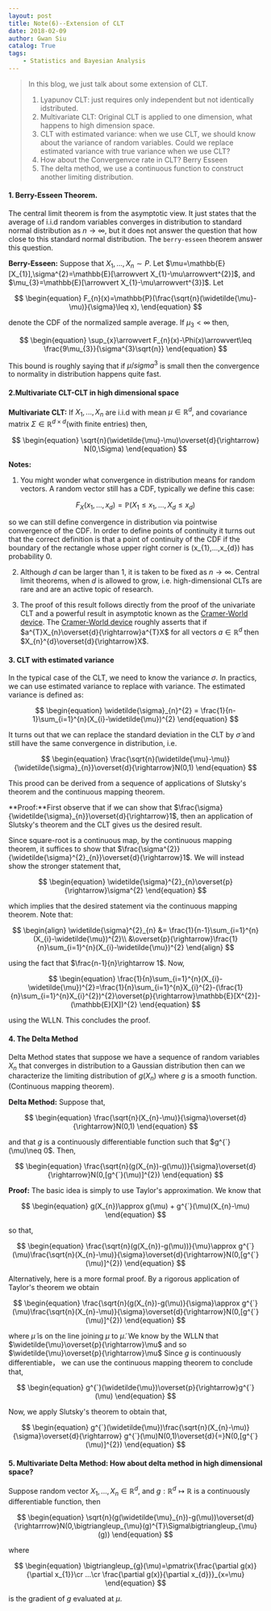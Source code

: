 ```yaml
---
layout: post
title: Note(6)--Extension of CLT
date: 2018-02-09
author: Gwan Siu
catalog: True
tags:
    - Statistics and Bayesian Analysis
---
```


> In this blog, we just talk about some extension of CLT.
> 
> 1. Lyapunov CLT: just requires only independent but not identically idstributed.
> 2. Multivariate CLT: Original CLT is applied to one dimension, what happens to high dimension space.
> 3. CLT with estimated variance: when we use CLT, we should know about the variance of random variables. Could we replace estimated variance with true variance when we use CLT?
> 4. How about the Convergenvce rate in CLT? Berry Esseen
> 5. The delta method, we use a continuous function to construct another limiting distribution.

#### 1. Berry-Esseen Theorem.

The central limit theorem is from the asymptotic view. It just states that the average of i.i.d random variables converges in distribution to standard normal distribution as $n\rightarrow \infty$, but it does not answer the question that how close to this standard normal distribution. The `berry-esseen` theorem answer this question.

**Berry-Esseen:** Suppose that $X_{1},...,X_{n}\sim P$. Let $\mu=\mathbb{E}[X_{1}],\sigma^{2}=\mathbb{E}[\arrowvert X_{1}-\mu\arrowvert^{2}]$, and $\mu_{3}=\mathbb{E}[\arrowvert X_{1}-\mu\arrowvert^{3}]$. Let

$$
\begin{equation}
F_{n}(x)=\mathbb{P}(\frac{\sqrt{n}(\widetilde{\mu}-\mu)}{\sigma}\leq x),
\end{equation}
$$

denote the CDF of the normalized sample average. If $\mu_{3}<\infty$ then,

$$
\begin{equation}
\sup_{x}\arrowvert F_{n}(x)-\Phi(x)\arrowvert\leq \frac{9\mu_{3}}{\sigma^{3}\sqrt{n}}
\end{equation}
$$

This bound is roughly saying that if $\mu/sigma^{3}$ is small then the convergence to normality in distribution happens quite fast.

#### 2.Multivariate CLT-CLT in high dimensional space

**Multivariate CLT:** If $X_{1},...,X_{n}$ are i.i.d with mean $\mu\in \mathbb{R}^{d}$, and covariance matrix $\Sigma\in \mathbb{R}^{d\times d}$(with finite entries) then,

$$
\begin{equation}
\sqrt{n}(\widetilde{\mu}-\mu)\overset{d}{\rightarrow} N(0,\Sigma)
\end{equation}
$$

**Notes:**

1. You might wonder what convergence in distribution means for random vectors. A random vector still has a CDF, typically we define this case:

$$
\begin{equation}
F_{X}(x_{1},...,x_{d})=\mathbb{P}(X_{1}\leq x_{1},...,X_{d}\leq x_{d})
\end{equation}
$$

so we can still define convergence in distribution via pointwise convergence of the CDF. In order to define points of continuity it turns out that the correct definition is that a point of continuity of the CDF if the boundary of the rectangle whose upper right corner is (x_{1},...,x_{d}) has probability 0.

2. Although $d$ can be larger than 1, it is taken to be fixed as $n\rightarrow \infty$. Central limit theorems, when $d$ is allowed to grow, i.e. high-dimensional CLTs are rare and are an active topic of research.

3. The proof of this result follows directly from the proof of the univariate CLT and a powerful result in asymptotic known as the [Cramer-World device](https://en.wikipedia.org/wiki/Cram%C3%A9r%E2%80%93Wold_theorem). The [Cramer-World device](https://en.wikipedia.org/wiki/Cram%C3%A9r%E2%80%93Wold_theorem) roughly asserts that if $a^{T}X_{n}\overset{d}{\rightarrow}a^{T}X$ for all vectors $a\in \mathbb{R}^{d}$ then $X_{n}^{d}\overset{d}{\rightarrow}X$.

#### 3. CLT with estimated variance

In the typical case of the CLT, we need to know the variance $\sigma$. In practics, we can use estimated variance to replace with variance. The estimated variance is defined as:

$$
\begin{equation}
\widetilde{\sigma}_{n}^{2} = \frac{1}{n-1}\sum_{i=1}^{n}(X_{i}-\widetilde{\mu})^{2}
\end{equation}
$$

It turns out that we can replace the standard deviation in the CLT by $\widetilde{\sigma}$ and still have the same convergence in distribution, i.e.

$$
\begin{equation}
\frac{\sqrt{n}(\widetilde{\mu}-\mu)}{\widetilde{\sigma}_{n}}\overset{d}{\rightarrow}N(0,1)
\end{equation}
$$

This prood can be derived from a sequence of applications of Slutsky's theorem and the continuous mapping theorem.

**Proof:**First observe that if we can show that $\frac{\sigma}{\widetilde{\sigma}_{n}}\overset{d}{\rightarrow}1$, then an application of Slutsky's theorem and the CLT gives us the desired result.

Since square-root is a continuous map, by the continuous mapping theorem, it suffices to show that $\frac{\sigma^{2}}{\widetilde{\sigma}^{2}_{n}}\overset{d}{\rightarrow}1$. We will instead show the stronger statement that,

$$
\begin{equation}
\widetilde{\sigma}^{2}_{n}\overset{p}{\rightarrow}\sigma^{2}
\end{equation}
$$

which implies that the desired statement via the continuous mapping theorem. Note that:

$$
\begin{align}
\widetilde{\sigma}^{2}_{n} &= \frac{1}{n-1}\sum_{i=1}^{n}(X_{i}-\widetilde{\mu})^{2}\\
&\overset{p}{\rightarrow}\frac{1}{n}\sum_{i=1}^{n}(X_{i}-\widetilde{\mu})^{2}
\end{align}
$$

using the fact that $\frac{n-1}{n}\rightarrow 1$. Now,

$$
\begin{equation}
\frac{1}{n}\sum_{i=1}^{n}(X_{i}-\widetilde{\mu})^{2}=\frac{1}{n}\sum_{i=1}^{n}X_{i}^{2}-(\frac{1}{n}\sum_{i=1}^{n}X_{i}^{2})^{2}\overset{p}{\rightarrow}\mathbb{E}[X^{2}]-(\mathbb{E}[X])^{2}
\end{equation}
$$

using the WLLN. This concludes the proof.

#### 4. The Delta Method

Delta Method states that suppose we have a sequence of random variables $X_{n}$ that converges in distribution to a Gaussian distribution then can we characterize the limiting distribution of $g(X_{n})$ where $g$ is a smooth function. (Continuous mapping theorem).

**Delta Method:** Suppose that,

$$
\begin{equation}
\frac{\sqrt{n}(X_{n}-\mu)}{\sigma}\overset{d}{\rightarrow}N(0,1)
\end{equation}
$$

and that $g$ is a continuously differentiable function such that $g^{`}(\mu)\neq 0$. Then,

$$
\begin{equation}
\frac{\sqrt{n}(g(X_{n})-g(\mu))}{\sigma}\overset{d}{\rightarrow}N(0,[g^{`}(\mu)]^{2})
\end{equation}
$$

**Proof:** The basic idea is simply to use Taylor's approximation. We know that

$$
\begin{equation}
g(X_{n})\approx g(\mu) + g^{`}(\mu)(X_{n}-\mu)
\end{equation}
$$

so that,

$$
\begin{equation}
\frac{\sqrt{n}(g(X_{n})-g(\mu))}{\mu}\approx g^{`}(\mu)\frac{\sqrt{n}(X_{n}-\mu)}{\sigma}\overset{d}{\rightarrow}N(0,[g^{`}(\mu)]^{2})
\end{equation}
$$

Alternatively, here is a more formal proof. By a rigorous application of Taylor's theorem we obtain

$$
\begin{equation}
\frac{\sqrt{n}(g(X_{n})-g(\mu)}{\sigma}\approx g^{`}(\mu)\frac{\sqrt{n}(X_{n}-\mu)}{\sigma}\overset{d}{\rightarrow}N(0,[g^{`}(\mu)]^{2})
\end{equation}
$$

where $\widetilde{\mu}$ is on the line joining $\mu$ to $\widetilde{\mu}$. We know by the WLLN that $\widetilde{\mu}\overset{p}{\rightarrow}\mu$ and so $\widetilde{\mu}\overset{p}{\rightarrow}\mu$ Since $g$ is continuously differentiable， we can use the continuous mapping theorem to conclude that,

$$
\begin{equation}
g^{`}(\widetilde{\mu})\overset{p}{\rightarrow}g^{`}(\mu)
\end{equation}
$$

Now, we apply Slutsky's theorem to obtain that,

$$
\begin{equation}
g^{`}(\widetilde{\mu})\frac{\sqrt{n}(X_{n}-\mu)}{\sigma}\overset{d}{\rightarrow} g^{`}(\mu)N(0,1)\overset{d}{=}N(0,[g^{`}(\mu)]^{2})
\end{equation}
$$

#### 5. Multivariate Delta Method: How about delta method in high dimensional space?

Suppose random vector $X_{1},...,X_{n}\in \mathbb{R}^{d}$, and $g:\mathbb{R}^{d}\mapsto \mathbb{R}$ is a continuously differentiable function, then

$$
\begin{equation}
\sqrt{n}(g(\widetilde{\mu}_{n})-g(\mu))\overset{d}{\rightarrrow}N(0,\bigtriangleup_{\mu}(g)^{T}\Sigma\bigtriangleup_{\mu}(g))
\end{equation}
$$

where

$$
\begin{equation}
\bigtriangleup_{g}(\mu)=\pmatrix{\frac{\partial g(x)}{\partial x_{1}}\cr ...\cr \frac{\partial g(x)}{\partial x_{d}}}_{x=\mu}
\end{equation}
$$

is the gradient of $g$ evaluated at $\mu$.




